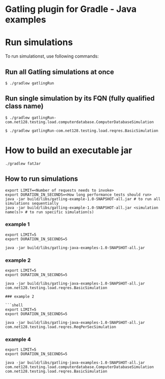 Gatling plugin for Gradle - Java examples
=========================================

# Run simulations

To run simulationst, use following commands:

## Run all Gatling simulations at once

```$ ./gradlew gatlingRun```

## Run single simulation by its FQN (fully qualified class name)

```$ ./gradlew gatlingRun-com.net128.testing.load.computerdatabase.ComputerDatabaseSimulation```

```$ ./gradlew gatlingRun-com.net128.testing.load.reqres.BasicSimulation```

# How to build an executable jar

```shell
./gradlew fatJar
```

## How to run simulations

```shell
export LIMIT=<Number of requests needs to invoke>
export DURATION_IN_SECONDS=<How long performance tests should run>
java -jar build/libs/gatling-example-1.0-SNAPSHOT-all.jar # to run all simulations sequentially
java -jar build/libs/gatling-example-1.0-SNAPSHOT-all.jar <simulation name(s)> # to run specific simulation(s)
```

### example 1

```shell
export LIMIT=5
export DURATION_IN_SECONDS=5

java -jar build/libs/gatling-java-examples-1.0-SNAPSHOT-all.jar
```

### example 2

```shell
export LIMIT=5
export DURATION_IN_SECONDS=5

java -jar build/libs/gatling-java-examples-1.0-SNAPSHOT-all.jar com.net128.testing.load.reqres.BasicSimulation

### example 2

```shell
export LIMIT=5
export DURATION_IN_SECONDS=5

java -jar build/libs/gatling-java-examples-1.0-SNAPSHOT-all.jar com.net128.testing.load.reqres.ReqPerSecSimulation
```

### example 4

```shell
export LIMIT=5
export DURATION_IN_SECONDS=5

java -jar build/libs/gatling-java-examples-1.0-SNAPSHOT-all.jar com.net128.testing.load.computerdatabase.ComputerDatabaseSimulation com.net128.testing.load.reqres.BasicSimulation
```
